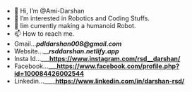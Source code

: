 - 👋 Hi, I’m @Ami-Darshan
- 👀 I’m interested in Robotics and Coding Stuffs.
- 🌱 Iim currently making a humanoid Robot.
- 📫 How to reach me.
- Gmail..._____pdldarshan008@gmail.com_____
- Website..._____rsddarshan.netlify.app___
- Insta Id..._____https://www.instagram.com/rsd__darshan/__
- Facebook..._____https://www.facebook.com/profile.php?id=100084426002544__
- Linkedin...______https://www.linkedin.com/in/darshan-rsd/__

<!---
Ami-Darshan/Ami-Darshan is a ✨ special ✨ repository because its `README.md` (this file) appears on your GitHub profile.
You can click the Preview link to take a look at your changes.
--->
